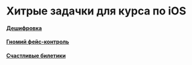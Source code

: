 # Хитрые задачки для курса по iOS

#### [Дешифровка](Caesar.md)
#### [Гномий фейс-контроль](Gnomes.md)
#### [Счастливые билетики](Tickets.md)
